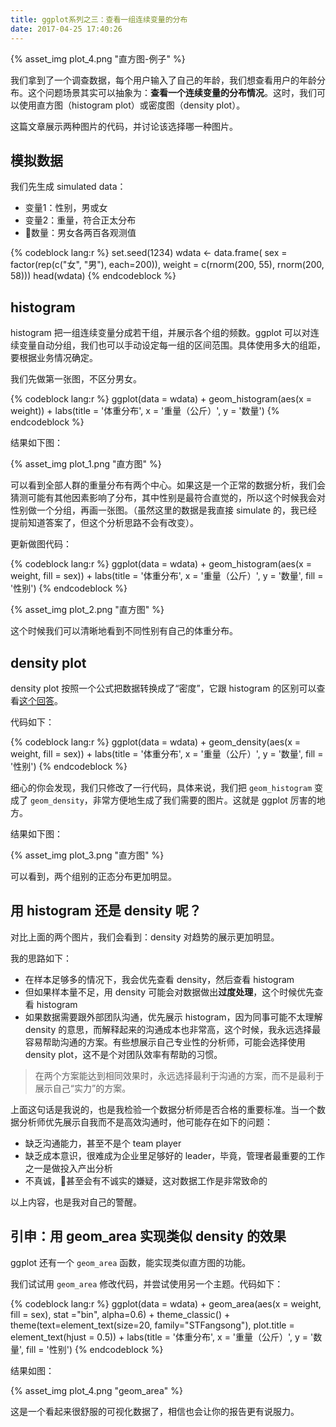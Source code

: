 ```yaml
---
title: ggplot系列之三：查看一组连续变量的分布
date: 2017-04-25 17:40:26
---
```


{% asset_img plot_4.png "直方图-例子" %}


我们拿到了一个调查数据，每个用户输入了自己的年龄，我们想查看用户的年龄分布。这个问题场景其实可以抽象为：**查看一个连续变量的分布情况**。这时，我们可以使用直方图（histogram plot）或密度图（density plot）。

这篇文章展示两种图片的代码，并讨论该选择哪一种图片。

<!-- more -->


## 模拟数据

我们先生成 simulated data：
- 变量1：性别，男或女
- 变量2：重量，符合正太分布
- 数量：男女各两百各观测值

{% codeblock lang:r %}
set.seed(1234)
wdata <- data.frame(
  sex = factor(rep(c("女", "男"), each=200)),
  weight = c(rnorm(200, 55), rnorm(200, 58)))
head(wdata)
{% endcodeblock %}


## histogram

histogram 把一组连续变量分成若干组，并展示各个组的频数。ggplot 可以对连续变量自动分组，我们也可以手动设定每一组的区间范围。具体使用多大的组距，要根据业务情况确定。

我们先做第一张图，不区分男女。

{% codeblock lang:r %}
ggplot(data = wdata) + 
  geom_histogram(aes(x = weight)) +
  labs(title = '体重分布',
       x = '重量（公斤）',
       y = '数量')
{% endcodeblock %}

结果如下图：

{% asset_img plot_1.png "直方图" %}


可以看到全部人群的重量分布有两个中心。如果这是一个正常的数据分析，我们会猜测可能有其他因素影响了分布，其中性别是最符合直觉的，所以这个时候我会对性别做一个分组，再画一张图。（虽然这里的数据是我直接 simulate 的，我已经提前知道答案了，但这个分析思路不会有改变）。

更新做图代码：

{% codeblock lang:r %}
ggplot(data = wdata) + 
  geom_histogram(aes(x = weight, fill = sex)) +
  labs(title = '体重分布',
       x = '重量（公斤）',
       y = '数量',
       fill = '性别')
{% endcodeblock %}


{% asset_img plot_2.png "直方图" %}


这个时候我们可以清晰地看到不同性别有自己的体重分布。



## density plot

density plot 按照一个公式把数据转换成了“密度”，它跟 histogram 的区别可以查看[这个回答](https://math.stackexchange.com/questions/2666834/what-is-the-difference-between-frequency-and-density-in-a-histogram)。

代码如下：

{% codeblock lang:r %}
ggplot(data = wdata) + 
  geom_density(aes(x = weight, fill = sex)) + 
  labs(title = '体重分布',
       x = '重量（公斤）',
       y = '数量',
       fill = '性别')
{% endcodeblock %}

细心的你会发现，我们只修改了一行代码，具体来说，我们把 `geom_histogram` 变成了 `geom_density`，非常方便地生成了我们需要的图片。这就是 ggplot 厉害的地方。

结果如下图：

{% asset_img plot_3.png "直方图" %}

可以看到，两个组别的正态分布更加明显。

## 用 histogram 还是 density 呢？

对比上面的两个图片，我们会看到：density 对趋势的展示更加明显。

我的思路如下：
- 在样本足够多的情况下，我会优先查看 density，然后查看 histogram
- 但如果样本量不足，用 density 可能会对数据做出**过度处理**，这个时候优先查看 histogram
- 如果数据需要跟外部团队沟通，优先展示 histogram，因为同事可能不太理解 density 的意思，而解释起来的沟通成本也非常高，这个时候，我永远选择最容易帮助沟通的方案。有些想展示自己专业性的分析师，可能会选择使用 density plot，这不是个对团队效率有帮助的习惯。

> 在两个方案能达到相同效果时，永远选择最利于沟通的方案，而不是最利于展示自己“实力”的方案。

上面这句话是我说的，也是我检验一个数据分析师是否合格的重要标准。当一个数据分析师优先展示自我而不是高效沟通时，他可能存在如下的问题：

- 缺乏沟通能力，甚至不是个 team player
- 缺乏成本意识，很难成为企业里足够好的 leader，毕竟，管理者最重要的工作之一是做投入产出分析
- 不真诚，甚至会有不诚实的嫌疑，这对数据工作是非常致命的

以上内容，也是我对自己的警醒。


## 引申：用 geom_area 实现类似 density 的效果

ggplot 还有一个 `geom_area` 函数，能实现类似直方图的功能。

我们试试用 `geom_area` 修改代码，并尝试使用另一个主题。代码如下：

{% codeblock lang:r %}
ggplot(data = wdata) + 
  geom_area(aes(x = weight, fill = sex), stat ="bin", alpha=0.6) +
  theme_classic() + 
  theme(text=element_text(size=20,  family="STFangsong"),
        plot.title = element_text(hjust = 0.5)) +
  labs(title = '体重分布',
       x = '重量（公斤）',
       y = '数量',
       fill = '性别') 
{% endcodeblock %}

结果如图：

{% asset_img plot_4.png "geom_area" %}

这是一个看起来很舒服的可视化数据了，相信也会让你的报告更有说服力。
